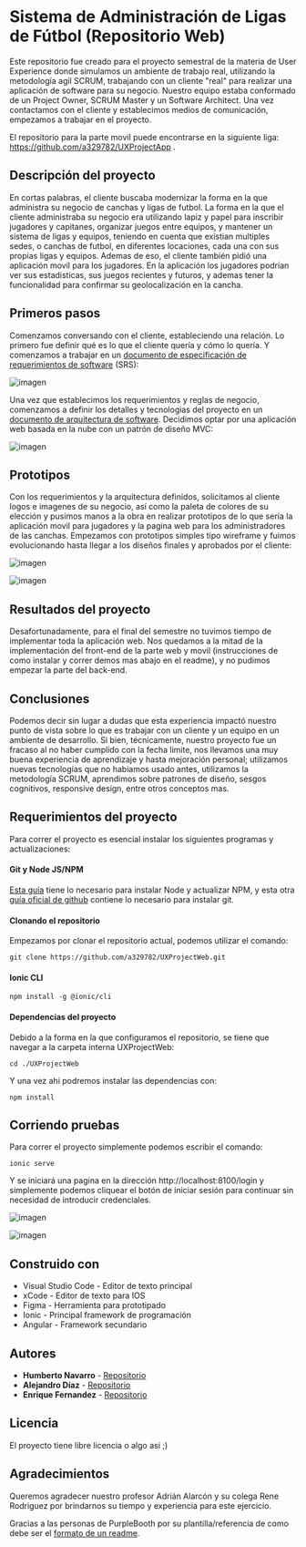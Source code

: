 # Sistema de Administración de Ligas de Fútbol (Repositorio Web)
Este repositorio fue creado para el proyecto semestral de la materia de User Experience donde simulamos un ambiente de trabajo real, utilizando la metodología agil SCRUM, trabajando con un cliente "real" para realizar una aplicación de software para su negocio. Nuestro equipo estaba conformado de un Project Owner, SCRUM Master y un Software Architect. Una vez contactamos con el cliente y establecimos medios de comunicación, empezamos a trabajar en el proyecto.

El repositorio para la parte movil puede encontrarse en la siguiente liga: https://github.com/a329782/UXProjectApp .


## Descripción del proyecto
En cortas palabras, el cliente buscaba modernizar la forma en la que administra su negocio de canchas y ligas de futbol. La forma en la que el cliente administraba su negocio era utilizando lapiz y papel para inscribir jugadores y capitanes, organizar juegos entre equipos, y mantener un sistema de ligas y equipos, teniendo en cuenta que existian multiples sedes, o canchas de futbol, en diferentes locaciones, cada una con sus propias ligas y equipos. Ademas de eso, el cliente también pidió una aplicación movil para los jugadores. En la aplicación los jugadores podrían ver sus estadisticas, sus juegos recientes y futuros, y ademas tener la funcionalidad para confirmar su geolocalización en la cancha.


## Primeros pasos
Comenzamos conversando con el cliente, estableciendo una relación. Lo primero fue definir qué es lo que el cliente quería y cómo lo quería. Y comenzamos a trabajar en un [documento de especificación de requerimientos de software](https://docs.google.com/document/d/e/2PACX-1vQb-tU3OazAzk4_izS9hY0dVeHTkuQtvMWsc3ZOLrXwnvwcKtr94l-94VT-voqM7tSXKgIKCPxVRYW-/pub) (SRS):

![imagen](https://user-images.githubusercontent.com/10736003/217407121-d69eea2c-ed61-43de-a3b5-abda33b5c45e.png)

Una vez que establecimos los requerimientos y reglas de negocio, comenzamos a definir los detalles y tecnologias del proyecto en un [documento de arquitectura de software](https://docs.google.com/document/d/e/2PACX-1vSm7SUUf1KKOgEWXVCt7V8oElmXqQfvKU7N6AQp9EZspVZgifeGGYnFHaXWsUMQ-p78Yo22Srvw9mfj/pub). Decidimos optar por una aplicación web basada en la nube con un patrón de diseño MVC:

![imagen](https://user-images.githubusercontent.com/10736003/217407246-b7f63b2b-486d-479b-a3ae-24b6f82fce87.png)


## Prototipos
Con los requerimientos y la arquitectura definidos, solicitamos al cliente logos e imagenes de su negocio, así como la paleta de colores de su elección y pusimos manos a la obra en realizar prototipos de lo que sería la aplicación movil para jugadores y la pagina web para los administradores de las canchas. Empezamos con prototipos simples tipo wireframe y fuimos evolucionando hasta llegar a los diseños finales y aprobados por el cliente:

![imagen](https://user-images.githubusercontent.com/10736003/217407461-f6d04b3d-c88e-4266-81f0-5663bb8a331a.png)

![imagen](https://user-images.githubusercontent.com/10736003/217407607-b5fb6c2b-fad3-4eca-a55f-03c62b1bb5a0.png)


## Resultados del proyecto
Desafortunadamente, para el final del semestre no tuvimos tiempo de implementar toda la aplicación web. Nos quedamos a la mitad de la implementación del front-end de la parte web y movil (instrucciones de como instalar y correr demos mas abajo en el readme), y no pudimos empezar la parte del back-end.


## Conclusiones
Podemos decir sin lugar a dudas que esta experiencia impactó nuestro punto de vista sobre lo que es trabajar con un cliente y un equipo en un ambiente de desarrollo. Si bien, técnicamente, nuestro proyecto fue un fracaso al no haber cumplido con la fecha limite, nos llevamos una muy buena experiencia de aprendizaje y hasta mejoración personal; utilizamos nuevas tecnologías que no habiamos usado antes, utilizamos la metodología SCRUM, aprendimos sobre patrones de diseño, sesgos cognitivos, responsive design, entre otros conceptos mas.


## Requerimientos del proyecto
Para correr el proyecto es esencial instalar los siguientes programas y actualizaciones:

#### **Git y Node JS/NPM**
[Esta guía](https://www.freecodecamp.org/news/how-to-install-node-js-on-ubuntu-and-update-npm-to-the-latest-version/) tiene lo necesario para instalar Node y actualizar NPM, y esta otra [guía oficial de github](https://github.com/git-guides/install-git) contiene lo necesario para instalar git.

#### **Clonando el repositorio**
Empezamos por clonar el repositorio actual, podemos utilizar el comando:
```
git clone https://github.com/a329782/UXProjectWeb.git
```

#### **Ionic CLI**
```
npm install -g @ionic/cli
```

#### **Dependencias del proyecto**
Debido a la forma en la que configuramos el repositorio, se tiene que navegar a la carpeta interna UXProjectWeb:
```
cd ./UXProjectWeb
```
Y una vez ahi podremos instalar las dependencias con:
```
npm install
```


## Corriendo pruebas
Para correr el proyecto simplemente podemos escribir el comando:
```
ionic serve
```
Y se iniciará una pagina en la dirección http://localhost:8100/login y simplemente podemos cliquear el botón de iniciar sesión para continuar sin necesidad de introducir credenciales.

![imagen](https://user-images.githubusercontent.com/10736003/217407692-b44826dc-392a-466a-8026-b662e73c355c.png)

![imagen](https://user-images.githubusercontent.com/10736003/217407796-cdee73e4-374d-4fdc-a26b-7fa7b785cd20.png)


## Construido con
* Visual Studio Code - Editor de texto principal
* xCode - Editor de texto para IOS
* Figma - Herramienta para prototipado
* Ionic - Principal framework de programación
* Angular - Framework secundario


## Autores
* **Humberto Navarro** - [Repositorio](https://github.com/fanpug)
* **Alejandro Díaz** - [Repositorio](https://github.com/a329782)
* **Enrique Fernandez** - [Repositorio](https://github.com/lfernandez17)


## Licencia
El proyecto tiene libre licencia o algo asi ;)


## Agradecimientos
Queremos agradecer nuestro profesor Adrián Alarcón y su colega Rene Rodriguez por brindarnos su tiempo y experiencia para este ejercicio.

Gracias a las personas de PurpleBooth por su plantilla/referencia de como debe ser el [formato de un readme](https://gist.github.com/PurpleBooth/109311bb0361f32d87a2).
